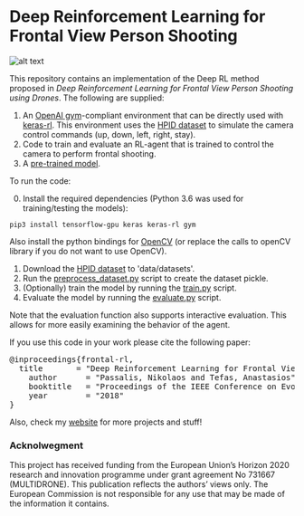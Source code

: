 # Deep Reinforcement Learning for Frontal View Person Shooting

![alt text](https://github.com/passalis/drone_frontal_rl/blob/master/control.png "Camera control example")


This repository contains an implementation of the Deep RL method proposed in *Deep Reinforcement Learning for Frontal View
Person Shooting using Drones*. The following are supplied:
1. An [OpenAI gym](https://gym.openai.com/)-compliant environment that can be directly used with [keras-rl](https://github.com/keras-rl/keras-rl). This environment uses the [HPID dataset](http://www-prima.inrialpes.fr/perso/Gourier/Faces/HPDatabase.html)  to simulate the camera control commands (up, down, left, right, stay). 
2. Code to train and evaluate an RL-agent that is trained to control the camera to perform frontal shooting.
3. A [pre-trained model](https://github.com/passalis/drone_frontal_rl/blob/master/models/final.model).

To run the code:



0. Install the required dependencies (Python 3.6 was used for training/testing the models):
```
pip3 install tensorflow-gpu keras keras-rl gym
```
Also install the python bindings for [OpenCV](https://docs.opencv.org/3.0-beta/doc/py_tutorials/py_tutorials.html) (or replace the calls to openCV library if you do not want to use OpenCV).
1. Download the [HPID dataset](http://www-prima.inrialpes.fr/perso/Gourier/Faces/HPDatabase.html) to 'data/datasets'.
2. Run the [preprocess_dataset.py](https://github.com/passalis/drone_frontal_rl/blob/master/preprocess_dataset.py) script to create the dataset pickle.
3. (Optionally) train the model by running the [train.py](https://github.com/passalis/drone_frontal_rl/blob/master/train.py) script.
4. Evaluate the model by running the [evaluate.py](https://github.com/passalis/drone_frontal_rl/blob/master/evaluate.py) script.

Note that the evaluation function also supports interactive evaluation. This allows for more easily examining the behavior of the agent.

If you use this code in your work please cite the following paper:

<pre>
@inproceedings{frontal-rl,
  title       = "Deep Reinforcement Learning for Frontal View Person Shooting using Drones",
	author      = "Passalis, Nikolaos and Tefas, Anastasios",
	booktitle   = "Proceedings of the IEEE Conference on Evolving and Adaptive Intelligent Systems (to appear)",
	year        = "2018"
}
</pre>


Also, check my [website](http://users.auth.gr/passalis) for more projects and stuff!


### Acknolwegment
This project has received funding from the European Union’s Horizon 2020 research and innovation programme under grant agreement No 731667 (MULTIDRONE). This publication reflects the authors’ views only. The European Commission is not responsible for any use that may be made of the information it contains.

